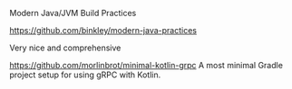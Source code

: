 Modern Java/JVM Build Practices

https://github.com/binkley/modern-java-practices

Very nice and comprehensive

https://github.com/morlinbrot/minimal-kotlin-grpc A most minimal Gradle project setup for using gRPC with Kotlin.


